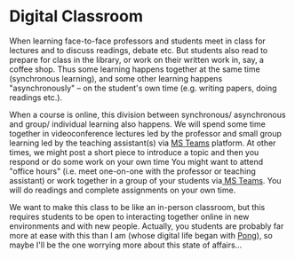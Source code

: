 # Digital Classroom

When learning face-to-face professors and students meet in class for lectures and to discuss readings, debate etc. But students also read to prepare for class in the library, or work on their written work in, say, a coffee shop. Thus some learning happens together at the same time (synchronous learning), and some other learning happens "asynchronously" – on the student's own time (e.g. writing papers, doing readings etc.).&#x20;

When a course is online, this division between synchronous/ asynchronous and group/ individual learning also happens. We will spend some time together in videoconference lectures led by the professor and small group learning led by the teaching assistant(s) via  [MS Teams](../../digital-tools/teams.md) platform. At other times, we might post a short piece to introduce a topic and then you respond or do some work on your own time You might want to attend "office hours" (i.e. meet one-on-one with the professor or teaching assistant) or work together in a group of your students via[ MS Teams](../../digital-tools/teams.md). You will do readings and complete assignments on your own time.&#x20;

We want to make this class to be like an in-person classroom, but this requires students to be open to interacting together online in new environments and with new people. Actually, you students are probably far more at ease with this than I am (whose digital life began with [Pong](https://en.wikipedia.org/wiki/Pong)), so maybe I'll be the one worrying more about this state of affairs...
